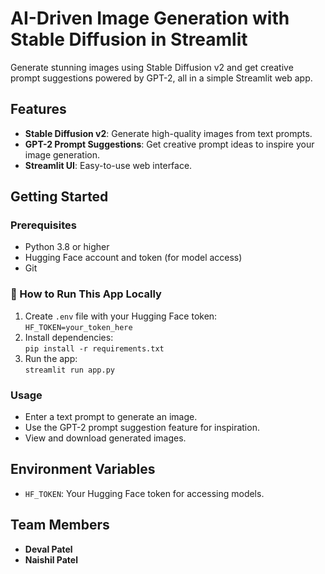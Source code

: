 # AI-Driven Image Generation with Stable Diffusion in Streamlit

Generate stunning images using Stable Diffusion v2 and get creative prompt suggestions powered by GPT-2, all in a simple Streamlit web app.

## Features

- **Stable Diffusion v2**: Generate high-quality images from text prompts.
- **GPT-2 Prompt Suggestions**: Get creative prompt ideas to inspire your image generation.
- **Streamlit UI**: Easy-to-use web interface.

## Getting Started

### Prerequisites

- Python 3.8 or higher
- Hugging Face account and token (for model access)
- Git

### 🧪 How to Run This App Locally

1. Create `.env` file with your Hugging Face token:  
   `HF_TOKEN=your_token_here`
2. Install dependencies:  
   `pip install -r requirements.txt`
3. Run the app:  
   `streamlit run app.py`

### Usage

- Enter a text prompt to generate an image.
- Use the GPT-2 prompt suggestion feature for inspiration.
- View and download generated images.

## Environment Variables

- `HF_TOKEN`: Your Hugging Face token for accessing models.

## Team Members

- **Deval Patel**
- **Naishil Patel**
